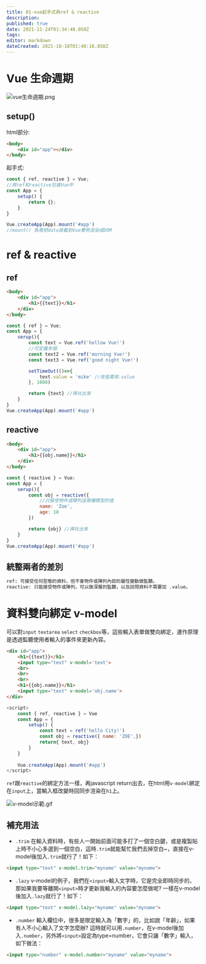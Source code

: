 ```yaml
---
title: 01-vue起手式與ref & reactive
description: 
published: true
date: 2021-11-24T01:34:48.050Z
tags: 
editor: markdown
dateCreated: 2021-10-18T01:40:16.858Z
---
```


# Vue 生命週期
![vue生命週期.png](http://192.168.25.60:8000/files/file_storage/1fd43e94.png)

## setup()
html部分:
```html
<body>
    <div id="app"></div>
</body>
```
起手式:
```javascript
const { ref, reactive } = Vue; 
//將ref和reactive包進Vue中
const App = {
    setup() {
        return {};
    }
}

Vue.createApp(App).mount('#app')
//mount() 負責把data掛載到Vue實例渲染成DOM
```

# ref & reactive

## ref
```html
<body>
    <div id="app">
        <h1>{{text}}</h1>
    </div>
</body>
```

```javascript
const { ref } = Vue;
const App = {
    serup(){
        const text = Vue.ref('hellow Vue!') 
        //可定義多個
        const text2 = Vue.ref('morning Vue!')
        const text3 = Vue.ref('good night Vue!')

        setTimeOut(()=>{
            text.value = 'mike' //改值需用.value
        }, 1000)

        return {text} //再吐出來
    }
}
Vue.createApp(App).mount('#app')
```

## reactive
```html
<body>
    <div id="app">
        <h1>{{obj.name}}</h1>
    </div>
</body>
```

```javascript
const { reactive } = Vue;
const App = {
    serup(){
        const obj = reactive({ 
            //只接受物件或陣列這兩種類型的值
            name: 'Zoe',
            age: 18
        })

        return {obj} //再吐出來
    }
}
Vue.createApp(App).mount('#app')
```

## 統整兩者的差別
```xml
ref: 可接受任何型態的資料，但不會物件或陣列內部的屬性變動做監聽。
reactive: 只能接受物件或陣列，可以做深層的監聽，以及訪問資料不需要加 .value。
```

# 資料雙向綁定 v-model
可以對`input` `textarea` `select` `checkbox`等，這些輸入表單做雙向綁定，運作原理是透過監聽使用者輸入的事件來更新內容。

```html
<div id="app">
    <h1>{{text}}</h1>
    <input type="text" v-model='text'>
    <br>
    <br>
    <br>
    <h1>{{obj.name}}</h1>
    <input type="text" v-model='obj.name'>
</div>
```

```javascript
<script>
    const { ref, reactive } = Vue
    const App = {
        setup() {
            const text = ref('hello City!')
            const obj = reactive({ name: 'ZOE',})
            return{ text, obj}
        }
    }
    
    Vue.createApp(App).mount('#app')
</script>
```
`ref`跟`reactive`的綁定方法一樣，再javascript return出去，在html用`v-model`綁定在`input`上，當輸入框改變時回同步渲染在`h1`上。

![v-model示範.gif](http://192.168.25.60:8000/files/file_storage/fde40304.gif)

## 補充用法
- `.trim`
在輸入資料時，有些人一開始前面可能多打了一個空白鍵，或是複製貼上時不小心多選到一個空白，這時`.trim`就能幫忙我們去掉空白~，直接在v-model後加入`.trim`就行了！如下：
```html
<input type="text" v-model.trim="myname" value="myname">
```

- `.lazy`
v-model的例子，我們在`<input>`輸入文字時，它是完全即時同步的，那如果我要等離開`<input>`時才更新我輸入的內容要怎麼做呢?
一樣在v-model後加入`.lazy`就行了！如下：
```html
<input type="text" v-model.lazy="myname" value="myname">
```

- `.number`
輸入欄位中，很多是限定輸入為「數字」的，比如說「年齡」，如果有人不小心輸入了文字怎麼辦?
這時就可以用`.number`，在v-model後加入`.number`，另外將`<input>`設定為type=number，它會只讓「數字」輸入，如下做法：
```html
<input type="number" v-model.number="myname" value="myname">
```
